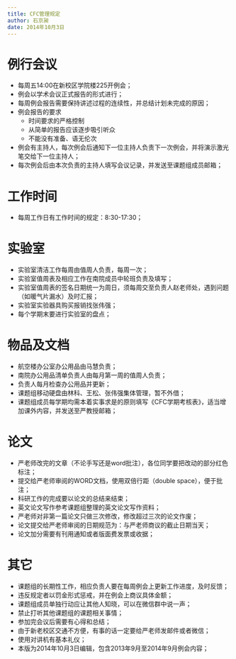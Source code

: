 ```yaml
---
title: CFC管理规定
author: 石京昶
date: 2014年10月3日
---
```


# 例行会议

+ 每周五14:00在新校区学院楼225开例会；
+ 例会以学术会议正式报告的形式进行；
+ 每周例会报告需要保持讲述过程的连续性，并总结计划未完成的原因；
+ 例会报告的要求
	- 时间要求的严格控制
	- 从简单的报告应该逐步吸引听众
	- 不能没有准备、语无伦次
+ 例会有主持人，每次例会后通知下一位主持人负责下一次例会，并将演示激光笔交给下一位主持人；
+ 每次例会后由本次负责的主持人填写会议记录，并发送至课题组成员邮箱；

# 工作时间

+ 每周工作日有工作时间的规定：8:30-17:30；

# 实验室

+ 实验室清洁工作每周由值周人负责，每周一次；
+ 实验室值周表及相应工作在南院成员中轮班负责及填写；
+ 实验室值周表的签名日期统一为周日，须每周交至负责人赵老师处，遇到问题（如暖气片漏水）及时汇报；
+ 实验室实验器具购买报销找张伟强；
+ 每个学期末要进行实验室的盘点；

# 物品及文档

+ 航空楼办公室办公用品由马慧负责；
+ 南院办公用品清单负责人由每月第一周的值周人负责；
+ 负责人每月检查办公用品并更新；
+ 课题组移动硬盘由林科、王松、张伟强集体管理，暂不外借；
+ 课题组成员每学期均需本着实事求是的原则填写《CFC学期考核表》，适当增加课外内容，并发送至严教授邮箱；

# 论文

+ 严老师改完的文章（不论手写还是word批注），各位同学要把改动的部分红色标注；
+ 提交给严老师审阅的WORD文档，使用双倍行距（double space），便于批注；
+ 科研工作的完成要以论文的总结来结束；
+ 英文论文写作参考课题组整理的英文论文写作资料；
+ 严老师对非第一篇论文只做三次修改，修改超过三次的论文作废；
+ 论文提交给严老师审阅的日期规范为：与严老师商议的截止日期当天；
+ 论文加分需要有刊用通知或者版面费发票或收据；

# 其它

+ 课题组的长期性工作，相应负责人要在每周例会上更新工作进度，及时反馈；
+ 违反规定者以罚金形式惩戒，并在例会上商议具体金额；
+ 课题组成员单独行动应让其他人知晓，可以在微信群中说一声；
+ 禁止打听其他课题组的课题相关事情；
+ 参加完会议后需要有心得和总结；
+ 由于新老校区交通不方便，有事的话一定要给严老师发邮件或者微信；
+ 使用对讲机有基本礼仪；
+ 本版为2014年10月3日编辑，包含2013年9月至2014年9月例会内容；